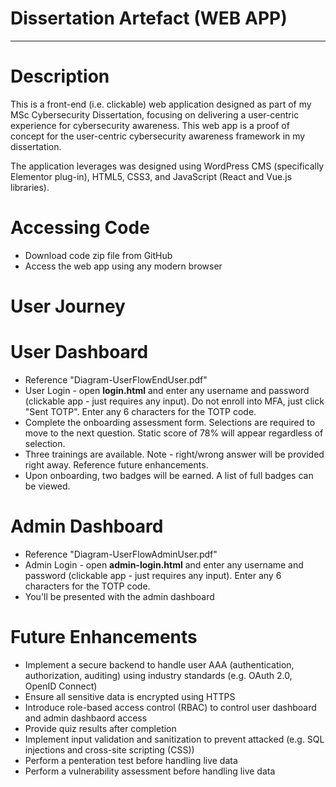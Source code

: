 # Dissertation Artefact (WEB APP)
--------------------------

# Description
This is a front-end (i.e. clickable) web application designed as part of my MSc Cybersecurity Dissertation, focusing on delivering a user-centric experience for cybersecurity awareness. This web app is a proof of concept for the user-centric cybersecurity awareness framework in my dissertation.

The application leverages was designed using WordPress CMS (specifically Elementor plug-in), HTML5, CSS3, and JavaScript (React and Vue.js libraries).

# Accessing Code
- Download code zip file from GitHub 
- Access the web app using any modern browser

# User Journey

# User Dashboard
- Reference "Diagram-UserFlowEndUser.pdf"
- User Login - open **login.html** and enter any username and password (clickable app - just requires any input). Do not enroll into MFA, just click "Sent TOTP". Enter any 6 characters for the TOTP code.
- Complete the onboarding assessment form. Selections are required to move to the next question. Static score of 78% will appear regardless of selection.
- Three trainings are available. Note - right/wrong answer will be provided right away. Reference future enhancements.
- Upon onboarding, two badges will be earned. A list of full badges can be viewed.

# Admin Dashboard
-  Reference "Diagram-UserFlowAdminUser.pdf"
-  Admin Login - open **admin-login.html** and enter any username and password (clickable app - just requires any input). Enter any 6 characters for the TOTP code.
-  You'll be presented with the admin dashboard

# Future Enhancements
- Implement a secure backend to handle user AAA (authentication, authorization, auditing) using industry standards (e.g. OAuth 2.0, OpenID Connect)
- Ensure all sensitive data is encrypted using HTTPS
- Introduce role-based access control (RBAC) to control user dashboard and admin dashbaord access
- Provide quiz results after completion
- Implement input validation and sanitization to prevent attacked (e.g. SQL injections and cross-site scripting (CSS))
- Perform a penteration test before handling live data
- Perform a vulnerability assessment before handling live data
